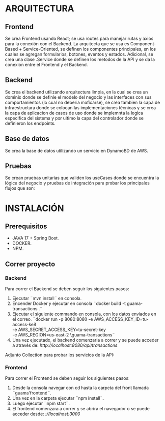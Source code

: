 # ARQUITECTURA

## Frontend
Se crea Frontend usando React; se usa routes para manejar rutas y axios para la conexión con el Backend. La arquitecta que se usa es Component-Based + Service-Oriented, se definen los componentes principales, en los cuales se agregan formularios, botones, eventos y estados. Adicional, se crea una clase .Service donde se definen los metodos de la API y se da la conexión entre el Frontend y el Backend.

## Backend 
Se crea el backend utilizando arquitectura limpia, en la cual se crea un dominio donde se definie el modelo del negocio y las interfaces con sus comportamientos (lo cual no deberia moficarse), se crea tambien la capa de infraestructura donde se colocan las implementaciones técnicas y se crea la capa de aplicacion de casos de uso donde se implemnta la logica especifica del sistema y por ultimo la capa del controlador donde se definieron los endpoints.

## Base de datos
Se crea la base de datos utilizando un servicio en DynamoBD de AWS.

## Pruebas
Se crean pruebas unitarias que validen los useCases donde se encuentra la lógica del negocio y pruebas de integración para probar los principales flujos que son:

# INSTALACIÓN

## Prerequisitos
- JAVA 17 + Spring Boot.
- DOCKER.
- NPM.

## Correr proyecto
### Backend
Para correr el Backend se deben seguir los siguientes pasos:

1. Ejecutar ¨mvn install¨ en consola.
2. Encender Docker y ejecutar en consola ¨docker build -t guama-transactions .¨
3. Ejecutar el siguiente commando en consola, con los datos enviados en el correo. ¨docker run -p 8080:8080 -e AWS_ACCESS_KEY_ID=tu-access-ke8 \
           -e AWS_SECRET_ACCESS_KEY=tu-secret-key \
           -e AWS_REGION=us-east-2 \guama-transactions¨
4. Una vez ejecutado, el backend comenzaria a correr y se puede acceder a através de: *http://localhost:8080/api/transactions*

Adjunto Collection para probar los servicios de la API:

### Frontend
Para correr el Frontend se deben seguir los siguientes pasos:

1. Desde la consola navegar con cd hasta la carpeta del front llamada ¨guama'frontend¨.
2. Una vez en la carpeta ejecutar ¨npm install¨.
3. Luego ejecutar ¨npm start¨.
4. El frontend comenzara a correr y se abrira el navegador o se puede acceder desde: *://localhost:3000*

